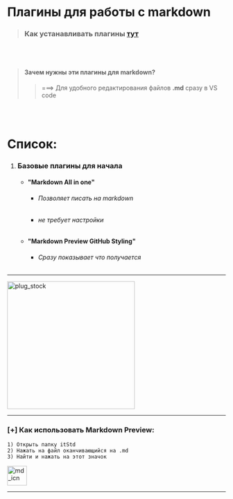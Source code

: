 # Плагины для работы с markdown

> ### Как устанавливать плагины [тут](/2/Работа/Редакторы/VS_code/Плагины/how_to_install__vs.md)

<br></br>

> #### Зачем нужны эти плагины для markdown? 
>> ===> Для удобного редактирования файлов **.md** сразу в VS code

<br></br>

# Список: 
1. ### Базовые плагины для начала 
   - #### "Markdown All in one"
     - ###### Позволяет писать на markdown 
     - ###### не требует настройки 
   - #### "Markdown Preview GitHub Styling"
     - ###### Сразу показывает что получается


---
<img width="294" alt="plug_stock" src="https://user-images.githubusercontent.com/68974449/197334926-95913cf9-b414-45dc-ac5d-067169923fab.png">   

---

### [+] Как использовать Markdown Preview:
    1) Открыть папку itStd 
    2) Нажать на файл оканчивающийся на .md
    3) Найти и нажать на этот значок 
<img width="45" alt="md_icn" src="https://user-images.githubusercontent.com/68974449/197334933-806f24f5-c96b-4263-89ec-b66361dc6bf2.png">

---

